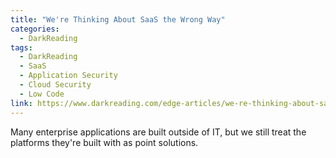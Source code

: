 ```yaml
---
title: "We're Thinking About SaaS the Wrong Way"
categories:
  - DarkReading
tags:
  - DarkReading
  - SaaS
  - Application Security
  - Cloud Security
  - Low Code
link: https://www.darkreading.com/edge-articles/we-re-thinking-about-saas-the-wrong-way
---
```


Many enterprise applications are built outside of IT, but we still treat the platforms they're built with as point solutions.
